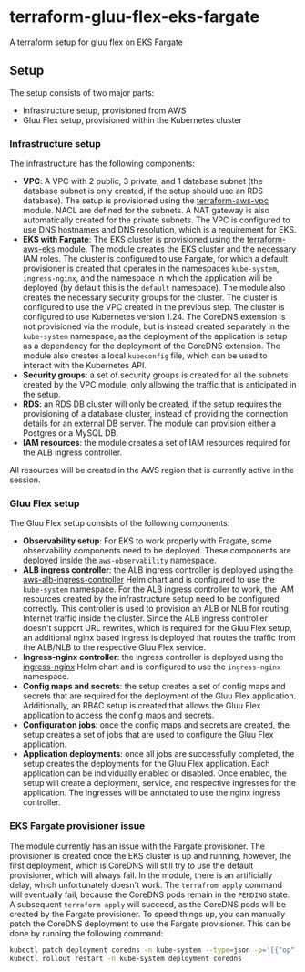 # terraform-gluu-flex-eks-fargate

A terraform setup for gluu flex on EKS Fargate

## Setup

The setup consists of two major parts:

- Infrastructure setup, provisioned from AWS
- Gluu Flex setup, provisioned within the Kubernetes cluster

### Infrastructure setup

The infrastructure has the following components:

- **VPC**: A VPC with 2 public, 3 private, and 1 database subnet (the database subnet is only created, if the setup should use an RDS database). The setup is provisioned using the [terraform-aws-vpc](https://registry.terraform.io/modules/terraform-aws-modules/vpc/aws/3.18.1) module. NACL are defined for the subnets. A NAT gateway is also automatically created for the private subnets. The VPC is configured to use DNS hostnames and DNS resolution, which is a requirement for EKS.
- **EKS with Fargate**: The EKS cluster is provisioned using the [terraform-aws-eks](https://registry.terraform.io/modules/terraform-aws-modules/eks/aws/17.24.0) module. The module creates the EKS cluster and the necessary IAM roles. The cluster is configured to use Fargate, for which a default provisioner is created that operates in the namespaces `kube-system`, `ingress-nginx`, and the namespace in which the application will be deployed (by default this is the `default` namespace). The module also creates the necessary security groups for the cluster. The cluster is configured to use the VPC created in the previous step. The cluster is configured to use Kubernetes version 1.24. The CoreDNS extension is not provisioned via the module, but is instead created separately in the `kube-system` namespace, as the deployment of the application is setup as a dependency for the deployment of the CoreDNS extension. The module also creates a local `kubeconfig` file, which can be used to interact with the Kubernetes API.
- **Security groups**: a set of security groups is created for all the subnets created by the VPC module, only allowing the traffic that is anticipated in the setup.
- **RDS**: an RDS DB cluster will only be created, if the setup requires the provisioning of a database cluster, instead of providing the connection details for an external DB server. The module can provision either a Postgres or a MySQL DB.
- **IAM resources**: the module creates a set of IAM resources required for the ALB ingress controller.

All resources will be created in the AWS region that is currently active in the session.

### Gluu Flex setup

The Gluu Flex setup consists of the following components:

- **Observability setup**: For EKS to work properly with Fragate, some observability components need to be deployed. These components are deployed inside the `aws-observability` namespace.
- **ALB ingress controller**: the ALB ingress controller is deployed using the [aws-alb-ingress-controller](https://github.com/kubernetes-sigs/aws-load-balancer-controller) Helm chart and is configured to use the `kube-system` namespace. For the ALB ingress controller to work, the IAM resources created by the infrastructure setup need to be configured correctly. This controller is used to provision an ALB or NLB for routing Internet traffic inside the cluster. Since the ALB ingress controller doesn't support URL rewrites, which is required for the Gluu Flex setup, an additional nginx based ingress is deployed that routes the traffic from the ALB/NLB to the respective Gluu Flex service.
- **Ingress-nginx controller**: the ingress controller is deployed using the [ingress-nginx](https://kubernetes.github.io/ingress-nginx/) Helm chart and is configured to use the `ingress-nginx` namespace.
- **Config maps and secrets**: the setup creates a set of config maps and secrets that are required for the deployment of the Gluu Flex application. Additionally, an RBAC setup is created that allows the Gluu Flex application to access the config maps and secrets.
- **Configuration jobs**: once the config maps and secrets are created, the setup creates a set of jobs that are used to configure the Gluu Flex application.
- **Application deployments**: once all jobs are successfully completed, the setup creates the deployments for the Gluu Flex application. Each application can be individually enabled or disabled. Once enabled, the setup will create a deployment, service, and respective ingresses for the application. The ingresses will be annotated to use the nginx ingress controller.

### EKS Fargate provisioner issue

The module currently has an issue with the Fargate provisioner. The provisioner is created once the EKS cluster is up and running, however, the first deployment, which is CoreDNS will still try to use the default provisioner, which will always fail. In the module, there is an artificially delay, which unfortunately doesn't work. The `terrafrom apply` command will eventually fail, because the CoreDNS pods remain in the `PENDING` state. A subsequent `terraform apply` will succeed, as the CoreDNS pods will be created by the Fargate provisioner. To speed things up, you can manually patch the CoreDNS deployment to use the Fargate provisioner. This can be done by running the following command:

```bash
kubectl patch deployment coredns -n kube-system --type=json -p='[{"op": "remove", "path": "/spec/template/metadata/annotations", "value": "eks.amazonaws.com/compute-type"}]'
kubectl rollout restart -n kube-system deployment coredns
```

